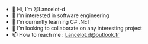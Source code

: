 - 👋 Hi, I’m @Lancelot-d
- 👀 I’m interested in software engineering
- 🌱 I’m currently learning C# .NET
- 💞️ I’m looking to collaborate on any interesting project
- 📫 How to reach me : Lancelot.d@outlook.fr
<!---
Lancelot-d/Lancelot-d is a ✨ special ✨ repository because its `README.md` (this file) appears on your GitHub profile.
You can click the Preview link to take a look at your changes.
--->
